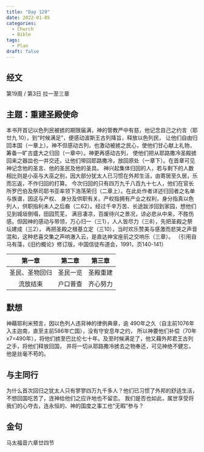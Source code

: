 ```yaml
---
title: "Day 129"
date: 2022-01-05
categories:
  - Church
  - Bible
tags:
  - Plan
draft: false
---
```


## 经文
第19周 / 第3日 拉一至三章

## 主题：重建圣殿使命
本书开首记以色列民被掳的期限届满，神的管教严中有慈，他记念自己之约言（耶廿九  10），到“时候满足”，便感动波斯王古列降旨，释放以色列民，
让他们自由归回本国（一章上）。神不但感动古列，也激动被掳之民心，使他们甘心献上礼物，筹备一旷古盛大之归回（一章中）。神更再感动古列，
使他们把从耶路撒冷圣殿掳回来之器皿也一并交还，让他们带回耶路撒冷，放回原处（一章下）。在首章可见神记念他的圣言、他的圣民及他的圣具。
神兴起集体归回的人，若与剩下的人数相比则是小巫与大巫之别，因大部分犹太人已习惯在外邦生活，由寄居至久居，乐而忘返，不作归回的打算。
今次归回的只有四万九千八百九十七人，他们在官长所罗巴伯及祭司耶书亚率领下浩荡荣归（二章上）。在此处作者详述归回者之名单与族谱，因这与产权、
身分及供职有关。产权指拥有产业之权利，身分指真以色列人，供职指利未人之后裔（二62）。经过千辛万苦、长途跋涉回到家园，想他们见到城垣倒塌，田园荒芜，
满目凄凉，百废待兴之景况，谅必悲从中来，不胜伤感。但因神的感动与带领，万心归一（三1），人人皆尽力（三8），先把圣殿之祭坛建成（三2），
再把圣殿之根基立定（三10），当时欢乐赞美与感激而悲哭之声音混和，这种悲喜交集之声响澈入云，是直达神宝座前之交响乐（三章）。
（引用自马有藻，《旧约概论》修订版，中国信徒布道会，1991，页140-141）

| 第一章     | 第二章  | 第三章  |
| :-------: | :----: | :----: |
| 圣民、圣物回归 | 圣民一览 | 圣殿重建 |
| 流放结束    | 户口普查 | 齐心努力 |

## 默想
神藉耶利米预言，因以色列人违背神的律例典章，逾  490年之久（自主前1076年入主迦南，直至主前586年亡国），没有守安息年之约，
所以神要他们补偿（70年x7=490年），将他们掳至巴比伦七十年。及至时候满足了，他又藉外邦君王古列之手，将他们释放回国，
并将一切从耶路撒冷掳去之物奉还，可见神绝不健忘，他是丝毫不苟的。

## 与主同行
为什么首次回归之犹太人只有寥寥四万九千多人？他们已习惯了外邦的舒适生活，不想回国吃苦了，连神给他们之应许地也不留恋。
我们是否也如此，属世享受将我们的心夺去，连永恒的、神的国度之事工也“无暇”参与？

## 金句
马太福音六章廿四节

[comment]: <> (## 附录)

